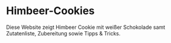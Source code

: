 # Himbeer-Cookies
Diese Website zeigt Himbeer Cookie mit weißer Schokolade samt Zutatenliste, Zubereitung sowie Tipps &amp; Tricks.
